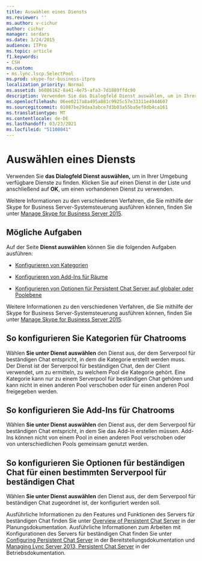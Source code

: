 ```yaml
---
title: Auswählen eines Diensts
ms.reviewer: ''
ms.author: v-cichur
author: cichur
manager: serdars
ms.date: 3/24/2015
audience: ITPro
ms.topic: article
f1.keywords:
- CSH
ms.custom:
- ms.lync.lscp.SelectPool
ms.prod: skype-for-business-itpro
localization_priority: Normal
ms.assetid: b6086162-8a41-4e75-afa3-7d1889ffdc90
description: Verwenden Sie das Dialogfeld Dienst auswählen, um in Ihrer Umgebung verfügbare Dienste zu finden. Klicken Sie auf einen Dienst in der Liste und anschließend auf OK, um einen vorhandenen Dienst zu verwenden.
ms.openlocfilehash: 06ee0217a8a495a881c9925c57e33311e4944607
ms.sourcegitcommit: 01087be29daa3abce7d3b03a55ba5ef8db4ca161
ms.translationtype: MT
ms.contentlocale: de-DE
ms.lasthandoff: 03/23/2021
ms.locfileid: "51108041"
---
```

# <a name="select-a-service"></a>Auswählen eines Diensts

Verwenden Sie **das Dialogfeld Dienst auswählen,** um in Ihrer Umgebung verfügbare Dienste zu finden. Klicken Sie auf einen Dienst in der Liste und anschließend auf **OK**, um einen vorhandenen Dienst zu verwenden.

Weitere Informationen zu den verschiedenen Verfahren, die Sie mithilfe der Skype for Business Server-Systemsteuerung ausführen können, finden Sie unter [Manage Skype for Business Server 2015](../../manage/manage.md).

## <a name="tasks-you-can-perform"></a>Mögliche Aufgaben

Auf der Seite **Dienst auswählen** können Sie die folgenden Aufgaben ausführen:

- [Konfigurieren von Kategorien](/previous-versions/office/lync-server-2013/lync-server-2013-configure-categories)

- [Konfigurieren von Add-Ins für Räume](/previous-versions/office/lync-server-2013/lync-server-2013-configure-add-ins-for-rooms)

- [Konfigurieren von Optionen für Persistent Chat Server auf globaler oder Poolebene](/previous-versions/office/lync-server-2013/lync-server-2013-configure-persistent-chat-server-options-globally-or-for-persistent-chat-server-pool)

Weitere Informationen zu den verschiedenen Verfahren, die Sie mithilfe der Skype for Business Server-Systemsteuerung ausführen können, finden Sie unter [Manage Skype for Business Server 2015](../../manage/manage.md).

## <a name="to-configure-categories-for-chat-rooms"></a>So konfigurieren Sie Kategorien für Chatrooms

Wählen **Sie unter Dienst auswählen** den Dienst aus, der dem Serverpool für beständigen Chat entspricht, in dem die Kategorie erstellt werden muss. Der Dienst ist der Serverpool für beständigen Chat, den der Client verwendet, um zu ermitteln, zu welchem Pool die Kategorie gehört. Eine Kategorie kann nur zu einem Serverpool für beständigen Chat gehören und kann nicht in einen anderen Pool verschoben oder für einen anderen Pool freigegeben werden.

## <a name="to-configure-add-ins-for-chat-rooms"></a>So konfigurieren Sie Add-Ins für Chatrooms

Wählen **Sie unter Dienst auswählen** den Dienst aus, der dem Serverpool für beständigen Chat entspricht, in dem Sie das Add-In erstellen müssen. Add-Ins können nicht von einem Pool in einen anderen Pool verschoben oder von unterschiedlichen Pools gemeinsam genutzt werden.

## <a name="to-configure-persistent-chat-options-for-a-specific-persistent-chat-server-pool"></a>So konfigurieren Sie Optionen für beständigen Chat für einen bestimmten Serverpool für beständigen Chat

Wählen **Sie unter Dienst auswählen** den Dienst aus, der dem Serverpool für beständigen Chat zugeordnet ist, der konfiguriert werden soll.

Ausführliche Informationen zu den Features und Funktionen des Servers für beständigen Chat finden Sie unter [Overview of Persistent Chat Server](/previous-versions/office/lync-server-2013/lync-server-2013-overview-of-persistent-chat-server) in der Planungsdokumentation. Ausführliche Informationen zum Arbeiten mit Konfigurationen des Servers für beständigen Chat finden Sie unter [Configuring Persistent Chat Server](/previous-versions/office/lync-server-2013/lync-server-2013-configuring-persistent-chat-server) in der Bereitstellungsdokumentation und [Managing Lync Server 2013, Persistent Chat Server](/previous-versions/office/lync-server-2013/managing-lync-server-2013-persistent-chat-server) in der Betriebsdokumentation.